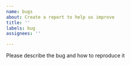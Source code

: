 ```yaml
---
name: bugs
about: Create a report to help us improve
title: ''
labels: bug
assignees: ''

---
```


Please describe the bug and how to reproduce it
